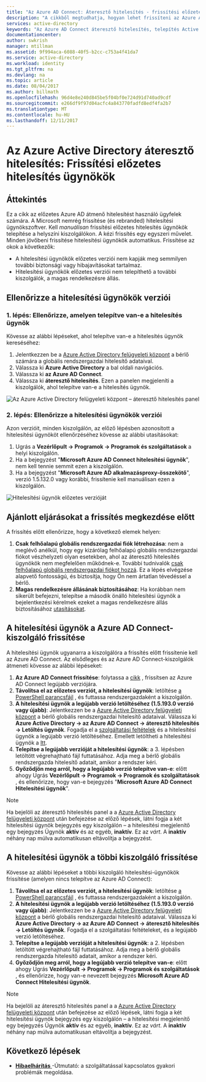 ```yaml
---
title: "Az Azure AD Connect: Áteresztő hitelesítés - frissítési előzetes hitelesítés ügynökök |} Microsoft Docs"
description: "A cikkből megtudhatja, hogyan lehet frissíteni az Azure Active Directory (Azure AD) áteresztő hitelesítés konfigurációját."
services: active-directory
keywords: "Az Azure AD Connect áteresztő hitelesítés, telepítés Active Directory szükséges összetevőket az Azure AD, SSO, egyszeri bejelentkezést."
documentationcenter: 
author: swkrish
manager: mtillman
ms.assetid: 9f994aca-6088-40f5-b2cc-c753a4f41da7
ms.service: active-directory
ms.workload: identity
ms.tgt_pltfrm: na
ms.devlang: na
ms.topic: article
ms.date: 08/04/2017
ms.author: billmath
ms.openlocfilehash: 96d4e8e240d845be5f04bf0e724d91d740ad9cdf
ms.sourcegitcommit: e266df9f97d04acfc4a843770fadfd8edf4fa2b7
ms.translationtype: MT
ms.contentlocale: hu-HU
ms.lasthandoff: 12/11/2017
---
```

# <a name="azure-active-directory-pass-through-authentication-upgrade-preview-authentication-agents"></a>Az Azure Active Directory áteresztő hitelesítés: Frissítési előzetes hitelesítés ügynökök

## <a name="overview"></a>Áttekintés

Ez a cikk az előzetes Azure AD átmenő hitelesítést használó ügyfelek számára. A Microsoft nemrég frissítése (és rebranded) hitelesítési ügynökszoftver. Kell _manuálisan_ frissítési előzetes hitelesítés ügynökök telepítése a helyszíni kiszolgálókon. A kézi frissítés egy egyszeri művelet. Minden jövőbeni frissítése hitelesítési ügynökök automatikus. Frissítése az okok a következők:

- A hitelesítési ügynökök előzetes verziói nem kapják meg semmilyen további biztonsági vagy hibajavításokat tartalmaz.
-   Hitelesítési ügynökök előzetes verziói nem telepíthető a további kiszolgálók, a magas rendelkezésre állás.

## <a name="check-versions-of-your-authentication-agents"></a>Ellenőrizze a hitelesítési ügynökök verziói

### <a name="step-1-check-where-your-authentication-agents-are-installed"></a>1. lépés: Ellenőrizze, amelyen telepítve van-e a hitelesítés ügynök

Kövesse az alábbi lépéseket, ahol telepítve van-e a hitelesítés ügynök kereséséhez:

1. Jelentkezzen be a [Azure Active Directory felügyeleti központ](https://aad.portal.azure.com) a bérlő számára a globális rendszergazdai hitelesítő adataival.
2. Válassza ki **Azure Active Directory** a bal oldali navigációs.
3. Válassza ki **az Azure AD Connect**. 
4. Válassza ki **áteresztő hitelesítés**. Ezen a panelen megjeleníti a kiszolgálók, ahol telepítve van-e a hitelesítés ügynök.

![Az Azure Active Directory felügyeleti központ – áteresztő hitelesítés panel](./media/active-directory-aadconnect-pass-through-authentication/pta8.png)

### <a name="step-2-check-the-versions-of-your-authentication-agents"></a>2. lépés: Ellenőrizze a hitelesítési ügynökök verziói

Azon verzióit, minden kiszolgálón, az előző lépésben azonosított a hitelesítési ügynököt ellenőrzéséhez kövesse az alábbi utasításokat:

1. Ugrás a **Vezérlőpult -> Programok -> Programok és szolgáltatások** a helyi kiszolgálón.
2. Ha a bejegyzést "**Microsoft Azure AD Connect hitelesítési ügynök**", nem kell tennie semmit ezen a kiszolgálón.
3. Ha a bejegyzést "**Microsoft Azure AD alkalmazásproxy-összekötő**", verzió 1.5.132.0 vagy korábbi, frissítenie kell manuálisan ezen a kiszolgálón.

![Hitelesítési ügynök előzetes verzióját](./media/active-directory-aadconnect-pass-through-authentication/pta6.png)

## <a name="best-practices-to-follow-before-starting-the-upgrade"></a>Ajánlott eljárásokat a frissítés megkezdése előtt

A frissítés előtt ellenőrizze, hogy a következő elemek helyen:

1. **Csak felhőalapú globális rendszergazdai fiók létrehozása**: nem a meglévő anélkül, hogy egy kizárólag felhőalapú globális rendszergazdai fiókot vészhelyzeti olyan esetekben, ahol az áteresztő hitelesítés ügynökök nem megfelelően működnek-e. További tudnivalók [csak felhőalapú globális rendszergazdai fiókot hozzá](../active-directory-users-create-azure-portal.md). Ez a lépés elvégzése alapvető fontosságú, és biztosítja, hogy Ön nem ártatlan tévedéssel a bérlő.
2.  **Magas rendelkezésre állásának biztosításához**: Ha korábban nem sikerült befejezni, telepítse a második önálló hitelesítési ügynök a bejelentkezési kérelmek ezeket a magas rendelkezésre állás biztosításához [utasításokat](active-directory-aadconnect-pass-through-authentication-quick-start.md#step-5-ensure-high-availability).

## <a name="upgrading-the-authentication-agent-on-your-azure-ad-connect-server"></a>A hitelesítési ügynök a Azure AD Connect-kiszolgáló frissítése

A hitelesítési ügynök ugyanarra a kiszolgálóra a frissítés előtt frissítenie kell az Azure AD Connect. Az elsődleges és az Azure AD Connect-kiszolgálók átmeneti kövesse az alábbi lépéseket:

1. **Az Azure AD Connect frissítése**: folytassa a [cikk](./active-directory-aadconnect-upgrade-previous-version.md) , frissítsen az Azure AD Connect legújabb verziójára.
2. **Távolítsa el az előzetes verziót, a hitelesítési ügynök**: letöltése [a PowerShell parancsfájl](https://aka.ms/rmpreviewagent) , és futtassa rendszergazdaként a kiszolgálón.
3. **A hitelesítési ügynök a legújabb verzió letöltéséhez (1.5.193.0 verzió vagy újabb)**: Jelentkezzen be a [Azure Active Directory felügyeleti központ](https://aad.portal.azure.com) a bérlő globális rendszergazdai hitelesítő adataival. Válassza ki **Azure Active Directory -> az Azure AD Connect -> áteresztő hitelesítés -> Letöltés ügynök**. Fogadja el a [szolgáltatási feltételek](https://aka.ms/authagenteula) és a hitelesítési ügynök a legújabb verzió letöltéséhez. Emellett letöltheti a hitelesítési ügynök a [Itt](https://aka.ms/getauthagent).
4. **Telepítse a legújabb verzióját a hitelesítési ügynök**: a 3. lépésben letöltött végrehajtható fájl futtatásához. Adja meg a bérlő globális rendszergazda hitelesítő adatait, amikor a rendszer kéri.
5. **Győződjön meg arról, hogy a legújabb verzió telepítve van-e**: előtt ahogy Ugrás **Vezérlőpult -> Programok -> Programok és szolgáltatások** , és ellenőrizze, hogy van-e bejegyzés "**Microsoft Azure AD Connect Hitelesítési ügynök**".

>[!NOTE]
>Ha bejelöli az áteresztő hitelesítés panel a a [Azure Active Directory felügyeleti központ](https://aad.portal.azure.com) után befejezése az előző lépések, látni fogja a két hitelesítési ügynök bejegyzés egy kiszolgálón – a hitelesítési megjelenítő egy bejegyzés Ügynök **aktív** és az egyéb, **inaktív**. Ez az _várt_. A **inaktív** néhány nap múlva automatikusan eltávolítja a bejegyzést.

## <a name="upgrading-the-authentication-agent-on-other-servers"></a>A hitelesítési ügynök a többi kiszolgáló frissítése

Kövesse az alábbi lépéseket a többi kiszolgáló hitelesítési-ügynökök frissítése (amelyen nincs telepítve az Azure AD Connect):

1. **Távolítsa el az előzetes verziót, a hitelesítési ügynök**: letöltése [a PowerShell parancsfájl](https://aka.ms/rmpreviewagent) , és futtassa rendszergazdaként a kiszolgálón.
2. **A hitelesítési ügynök a legújabb verzió letöltéséhez (1.5.193.0 verzió vagy újabb)**: Jelentkezzen be a [Azure Active Directory felügyeleti központ](https://aad.portal.azure.com) a bérlő globális rendszergazdai hitelesítő adataival. Válassza ki **Azure Active Directory -> az Azure AD Connect -> áteresztő hitelesítés -> Letöltés ügynök**. Fogadja el a szolgáltatási feltételeket, és a legújabb verzió letöltéséhez.
3. **Telepítse a legújabb verzióját a hitelesítési ügynök**: a 2. lépésben letöltött végrehajtható fájl futtatásához. Adja meg a bérlő globális rendszergazda hitelesítő adatait, amikor a rendszer kéri.
4. **Győződjön meg arról, hogy a legújabb verzió telepítve van-e**: előtt ahogy Ugrás **Vezérlőpult -> Programok -> Programok és szolgáltatások** , és ellenőrizze, hogy van-e nevezett bejegyzés **Microsoft Azure AD Connect Hitelesítési ügynök**.

>[!NOTE]
>Ha bejelöli az áteresztő hitelesítés panel a a [Azure Active Directory felügyeleti központ](https://aad.portal.azure.com) után befejezése az előző lépések, látni fogja a két hitelesítési ügynök bejegyzés egy kiszolgálón – a hitelesítési megjelenítő egy bejegyzés Ügynök **aktív** és az egyéb, **inaktív**. Ez az _várt_. A **inaktív** néhány nap múlva automatikusan eltávolítja a bejegyzést.

## <a name="next-steps"></a>Következő lépések
- [**Hibaelhárítás** ](active-directory-aadconnect-troubleshoot-pass-through-authentication.md) -Útmutató: a szolgáltatással kapcsolatos gyakori problémák megoldása.
